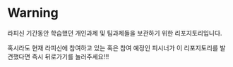 # Warning
라피신 기간동안 학습했던 개인과제 및 팀과제들을 보관하기 위한 리포지토리입니다.

혹시라도 현재 라피신에 참여하고 있는 혹은 참여 예정인 피시너가 이 리포지토리를 발견했다면 즉시 뒤로가기를 눌러주세요!!!
